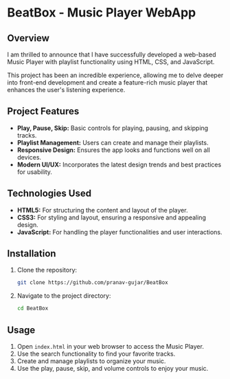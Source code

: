 # BeatBox - Music Player WebApp

## Overview

I am thrilled to announce that I have successfully developed a web-based Music Player with playlist functionality using HTML, CSS, and JavaScript.

This project has been an incredible experience, allowing me to delve deeper into front-end development and create a feature-rich music player that enhances the user's listening experience.

## Project Features

- **Play, Pause, Skip:** Basic controls for playing, pausing, and skipping tracks.
- **Playlist Management:** Users can create and manage their playlists.
- **Responsive Design:** Ensures the app looks and functions well on all devices.
- **Modern UI/UX:** Incorporates the latest design trends and best practices for usability.

## Technologies Used

- **HTML5:** For structuring the content and layout of the player.
- **CSS3:** For styling and layout, ensuring a responsive and appealing design.
- **JavaScript:** For handling the player functionalities and user interactions.

## Installation

1. Clone the repository:
    ```bash
    git clone https://github.com/pranav-gujar/BeatBox
    ```
2. Navigate to the project directory:
    ```bash
    cd BeatBox
    ```

## Usage

1. Open `index.html` in your web browser to access the Music Player.
2. Use the search functionality to find your favorite tracks.
3. Create and manage playlists to organize your music.
4. Use the play, pause, skip, and volume controls to enjoy your music.
